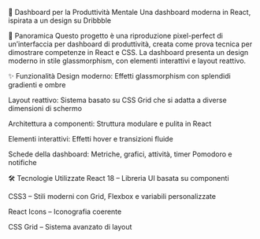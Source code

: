 🧠 Dashboard per la Produttività Mentale
Una dashboard moderna in React, ispirata a un design su Dribbble

🎯 Panoramica
Questo progetto è una riproduzione pixel-perfect di un’interfaccia per dashboard di produttività, creata come prova tecnica per dimostrare competenze in React e CSS.
La dashboard presenta un design moderno in stile glassmorphism, con elementi interattivi e layout reattivo.

✨ Funzionalità
Design moderno: Effetti glassmorphism con splendidi gradienti e ombre

Layout reattivo: Sistema basato su CSS Grid che si adatta a diverse dimensioni di schermo

Architettura a componenti: Struttura modulare e pulita in React

Elementi interattivi: Effetti hover e transizioni fluide

Schede della dashboard: Metriche, grafici, attività, timer Pomodoro e notifiche

🛠️ Tecnologie Utilizzate
React 18 – Libreria UI basata su componenti

CSS3 – Stili moderni con Grid, Flexbox e variabili personalizzate

React Icons – Iconografia coerente

CSS Grid – Sistema avanzato di layout
